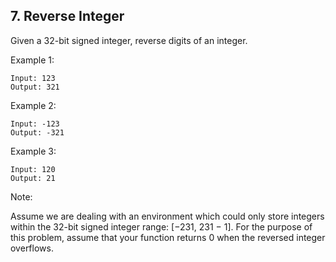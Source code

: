 ## 7. Reverse Integer

Given a 32-bit signed integer, reverse digits of an integer.

Example 1:

```
Input: 123
Output: 321
```

Example 2:
```
Input: -123
Output: -321
```
Example 3:
```
Input: 120
Output: 21
```
Note:

Assume we are dealing with an environment which could only store integers within the 32-bit signed integer range: [−231,  231 − 1]. For the purpose of this problem, assume that your function returns 0 when the reversed integer overflows.